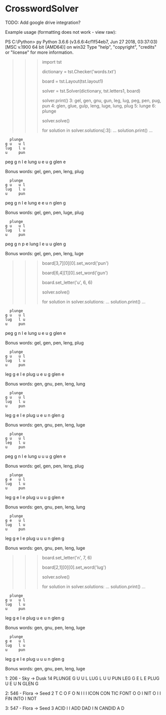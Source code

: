 # CrosswordSolver

TODO:
Add google drive integration?


Example usage (formatting does not work - view raw):

  PS C:\Python> py
  Python 3.6.6 (v3.6.6:4cf1f54eb7, Jun 27 2018, 03:37:03) [MSC v.1900 64 bit (AMD64)] on win32
  Type "help", "copyright", "credits" or "license" for more information.
  >>> import tst
  >>>
  >>> dictionary = tst.Checker('words.txt')
  >>>
  >>> board = tst.Layout(tst.layout1)
  >>>
  >>> solver = tst.Solver(dictionary, tst.letters1, board)
  >>>
  >>> solver.print()
  3: gel, gen, gnu, gun, leg, lug, peg, pen, pug, pun
  4: glen, glue, gulp, leng, luge, lung, plug
  5: lunge
  6: plunge
  >>>
  >>> solver.solve()
  >>>
  >>> for solution in solver.solutions[:3]:
  ...     solution.print()
  ...
  
      plunge
    g u   u l
    lug   l u
    u     pun
   peg      g
     n   l  e
    lung u
    e  u g
    glen e
  
  Bonus words: gel, gen, pen, leng, plug
  
      plunge
    g u   u l
    lug   l u
    u     pun
   peg      g
     n   l  e
    lung e
    e  u n
    glen g
  
  Bonus words: gel, gen, pen, luge, plug
  
      plunge
    g u   u l
    lug   l u
    u     pun
   peg      g
     n   p  e
    lung l
    e  u u
    glen g
  
  Bonus words: gel, gen, pen, leng, luge
  >>>
  >>> board[3,7][0][0].set_word('pun')
  >>>
  >>> board[6,4][1][0].set_word('gun')
  >>>
  >>> board.set_letter('u', 6, 6)
  >>>
  >>> solver.solve()
  >>>
  >>> for solution in solver.solutions:
  ...     solution.print()
  ...
  
      plunge
    g u   u l
    lug   l u
    u     pun
   peg      g
     n   l  e
    lung u
    e  u g
    glen e
  
  Bonus words: gel, gen, pen, leng, plug
  
      plunge
    g u   u l
    lug   l u
    u     pun
   leg      g
     e   l  e
    plug u
    e  u g
    glen e
  
  Bonus words: gen, gnu, pen, leng, lung
  
      plunge
    g u   u l
    lug   l u
    u     pun
   leg      g
     e   l  e
    plug u
    e  u n
    glen g
  
  Bonus words: gen, gnu, pen, leng, luge
  
      plunge
    g u   u l
    leg   l u
    u     pun
   peg      g
     n   l  e
    lung u
    u  u g
    glen e
  
  Bonus words: gel, gen, pen, leng, plug
  
      plunge
    g e   u l
    lug   l u
    u     pun
   leg      g
     e   l  e
    plug u
    u  u g
    glen e
  
  Bonus words: gen, gnu, pen, leng, lung
  
      plunge
    g e   u l
    lug   l u
    u     pun
   leg      g
     e   l  e
    plug u
    u  u n
    glen g
  
  Bonus words: gen, gnu, pen, leng, luge
  >>>
  >>> board.set_letter('n', 7, 6)
  >>>
  >>> board[2,1][0][0].set_word('lug')
  >>>
  >>> solver.solve()
  >>>
  >>> for solution in solver.solutions:
  ...     solution.print()
  ...
  
      plunge
    g u   u l
    lug   l u
    u     pun
   leg      g
     e   l  e
    plug u
    e  u n
    glen g
  
  Bonus words: gen, gnu, pen, leng, luge
  
      plunge
    g e   u l
    lug   l u
    u     pun
   leg      g
     e   l  e
    plug u
    u  u n
    glen g
  
  Bonus words: gen, gnu, pen, leng, luge
  >>>



1: 206 - Sky -> Dusk 14
    PLUNGE
  G U   U L
  LUG   L U
  U     PUN
 LEG      G
   E   L  E
  PLUG U
  E  U N
  GLEN G

2: 546 - Flora -> Seed 2
   T       C
   O     F O
   N  I  I I
   ICON  CON
 TIC  FONT
 O    O  I
 NIT     O
   I I FIN
  INTO I
     NOT

3: 547 - Flora -> Seed 3
  ACID
  I  I
 ADD DAD
   I  N
 CANDID
 A
 D
